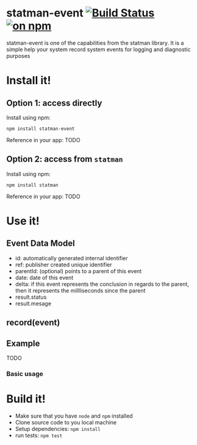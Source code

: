 # statman-event [![Build Status](https://travis-ci.org/jasonray/statman-event.svg?branch=master)](https://travis-ci.org/jasonray/statman-event) [![on npm](http://img.shields.io/npm/v/statman-event.svg?style=flat)](https://www.npmjs.org/package/statman-event)
statman-event is one of the capabilities from the statman library. It is a simple help your system record system events for logging and diagnostic purposes

# Install it!
## Option 1: access directly
Install using npm:
```
npm install statman-event
```

Reference in your app:
TODO

## Option 2: access from `statman`
Install using npm:
```
npm install statman
```

Reference in your app:
TODO

# Use it!
## Event Data Model
* id: automatically generated internal identifier
* ref: publisher created unique identifier
* parentId: (optional) points to a parent of this event
* date: date of this event
* delta: if this event represents the conclusion in regards to the parent, then it represents the millliseconds since the parent
* result.status
* result.mesage

## record(event)

## Example
TODO

### Basic usage


 
# Build it!
- Make sure that you have `node` and `npm` installed
- Clone source code to you local machine
- Setup dependencies: `npm install`
- run tests: `npm test`

